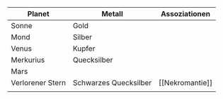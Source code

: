 
| Planet           | Metall                | Assoziationen | 
| ---------------- | --------------------- | ------------- |
| Sonne            | Gold                  |               |
| Mond             | Silber                |               |
| Venus            | Kupfer                |               |
| Merkurius        | Quecksilber           |               |
| Mars             |                       |               |
| Verlorener Stern | Schwarzes Quecksilber | [[Nekromantie]]              |
|                  |                       |               |
